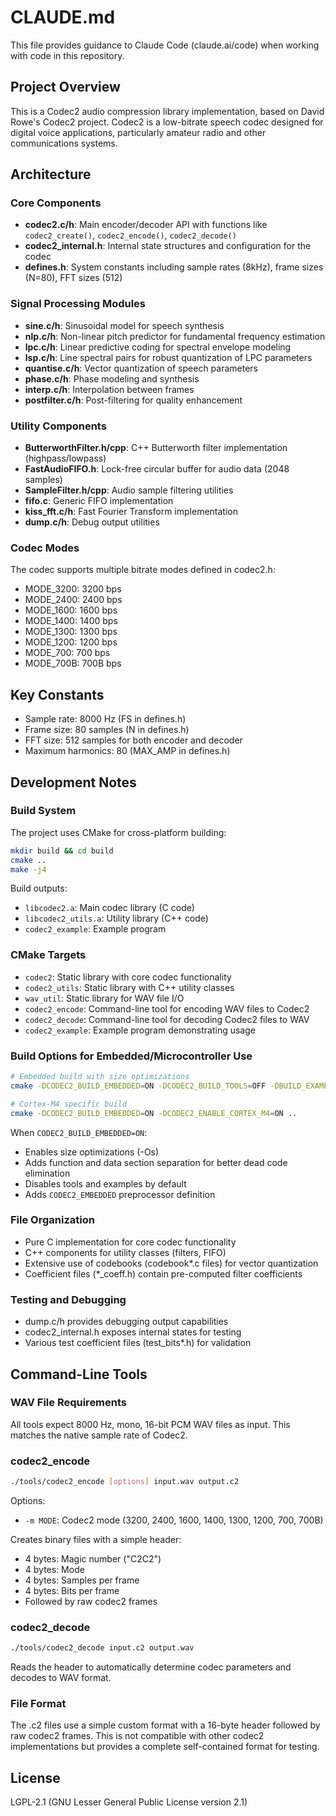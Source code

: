 # CLAUDE.md

This file provides guidance to Claude Code (claude.ai/code) when working with code in this repository.

## Project Overview

This is a Codec2 audio compression library implementation, based on David Rowe's Codec2 project. Codec2 is a low-bitrate speech codec designed for digital voice applications, particularly amateur radio and other communications systems.

## Architecture

### Core Components

- **codec2.c/h**: Main encoder/decoder API with functions like `codec2_create()`, `codec2_encode()`, `codec2_decode()`
- **codec2_internal.h**: Internal state structures and configuration for the codec
- **defines.h**: System constants including sample rates (8kHz), frame sizes (N=80), FFT sizes (512)

### Signal Processing Modules

- **sine.c/h**: Sinusoidal model for speech synthesis
- **nlp.c/h**: Non-linear pitch predictor for fundamental frequency estimation
- **lpc.c/h**: Linear predictive coding for spectral envelope modeling
- **lsp.c/h**: Line spectral pairs for robust quantization of LPC parameters
- **quantise.c/h**: Vector quantization of speech parameters
- **phase.c/h**: Phase modeling and synthesis
- **interp.c/h**: Interpolation between frames
- **postfilter.c/h**: Post-filtering for quality enhancement

### Utility Components

- **ButterworthFilter.h/cpp**: C++ Butterworth filter implementation (highpass/lowpass)
- **FastAudioFIFO.h**: Lock-free circular buffer for audio data (2048 samples)
- **SampleFilter.h/cpp**: Audio sample filtering utilities
- **fifo.c**: Generic FIFO implementation
- **kiss_fft.c/h**: Fast Fourier Transform implementation
- **dump.c/h**: Debug output utilities

### Codec Modes

The codec supports multiple bitrate modes defined in codec2.h:
- MODE_3200: 3200 bps
- MODE_2400: 2400 bps  
- MODE_1600: 1600 bps
- MODE_1400: 1400 bps
- MODE_1300: 1300 bps
- MODE_1200: 1200 bps
- MODE_700: 700 bps
- MODE_700B: 700B bps

## Key Constants

- Sample rate: 8000 Hz (FS in defines.h)
- Frame size: 80 samples (N in defines.h)
- FFT size: 512 samples for both encoder and decoder
- Maximum harmonics: 80 (MAX_AMP in defines.h)

## Development Notes

### Build System

The project uses CMake for cross-platform building:

```bash
mkdir build && cd build
cmake ..
make -j4
```

Build outputs:
- `libcodec2.a`: Main codec library (C code)
- `libcodec2_utils.a`: Utility library (C++ code)
- `codec2_example`: Example program

### CMake Targets

- `codec2`: Static library with core codec functionality
- `codec2_utils`: Static library with C++ utility classes
- `wav_util`: Static library for WAV file I/O
- `codec2_encode`: Command-line tool for encoding WAV files to Codec2
- `codec2_decode`: Command-line tool for decoding Codec2 files to WAV
- `codec2_example`: Example program demonstrating usage

### Build Options for Embedded/Microcontroller Use

```bash
# Embedded build with size optimizations
cmake -DCODEC2_BUILD_EMBEDDED=ON -DCODEC2_BUILD_TOOLS=OFF -DBUILD_EXAMPLES=OFF ..

# Cortex-M4 specific build
cmake -DCODEC2_BUILD_EMBEDDED=ON -DCODEC2_ENABLE_CORTEX_M4=ON ..
```

When `CODEC2_BUILD_EMBEDDED=ON`:
- Enables size optimizations (-Os)
- Adds function and data section separation for better dead code elimination
- Disables tools and examples by default
- Adds `CODEC2_EMBEDDED` preprocessor definition

### File Organization

- Pure C implementation for core codec functionality
- C++ components for utility classes (filters, FIFO)
- Extensive use of codebooks (codebook*.c files) for vector quantization
- Coefficient files (*_coeff.h) contain pre-computed filter coefficients

### Testing and Debugging

- dump.c/h provides debugging output capabilities
- codec2_internal.h exposes internal states for testing
- Various test coefficient files (test_bits*.h) for validation

## Command-Line Tools

### WAV File Requirements

All tools expect 8000 Hz, mono, 16-bit PCM WAV files as input. This matches the native sample rate of Codec2.

### codec2_encode

```bash
./tools/codec2_encode [options] input.wav output.c2
```

Options:
- `-m MODE`: Codec2 mode (3200, 2400, 1600, 1400, 1300, 1200, 700, 700B)

Creates binary files with a simple header:
- 4 bytes: Magic number ("C2C2")
- 4 bytes: Mode 
- 4 bytes: Samples per frame
- 4 bytes: Bits per frame
- Followed by raw codec2 frames

### codec2_decode

```bash
./tools/codec2_decode input.c2 output.wav
```

Reads the header to automatically determine codec parameters and decodes to WAV format.

### File Format

The .c2 files use a simple custom format with a 16-byte header followed by raw codec2 frames. This is not compatible with other codec2 implementations but provides a complete self-contained format for testing.

## License

LGPL-2.1 (GNU Lesser General Public License version 2.1)